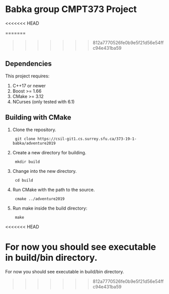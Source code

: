 # Babka group CMPT373 Project

<<<<<<< HEAD

=======
>>>>>>> 812a7770526fe0b9e5f21d56e54ffc94e431ba59
## Dependencies

This project requires:

1. C++17 or newer
2. Boost >= 1.66
3. CMake >= 3.12
4. NCurses (only tested with 6.1)

## Building with CMake

1. Clone the repository.

        git clone https://csil-git1.cs.surrey.sfu.ca/373-19-1-babka/adventure2019

2. Create a new directory for building.

        mkdir build

3. Change into the new directory.

        cd build

4. Run CMake with the path to the source.

        cmake ../adventure2019

5. Run make inside the build directory:

        make
<<<<<<< HEAD
        
For now you should see executable in build/bin directory.
=======

For now you should see executable in build/bin directory.

>>>>>>> 812a7770526fe0b9e5f21d56e54ffc94e431ba59
